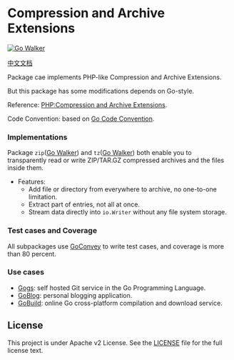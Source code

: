 Compression and Archive Extensions
==================================

[![Go Walker](http://gowalker.org/api/v1/badge)](http://gowalker.org/github.com/jdigger/cae)

[中文文档](README_ZH.md)

Package cae implements PHP-like Compression and Archive Extensions.

But this package has some modifications depends on Go-style.

Reference: [PHP:Compression and Archive Extensions](http://www.php.net/manual/en/refs.compression.php).

Code Convention: based on [Go Code Convention](https://github.com/Unknwon/go-code-convention).

### Implementations

Package `zip`([Go Walker](http://gowalker.org/github.com/jdigger/cae/zip)) and `tz`([Go Walker](http://gowalker.org/github.com/jdigger/cae/tz)) both enable you to transparently read or write ZIP/TAR.GZ compressed archives and the files inside them.

- Features:
	- Add file or directory from everywhere to archive, no one-to-one limitation.
	- Extract part of entries, not all at once. 
	- Stream data directly into `io.Writer` without any file system storage.

### Test cases and Coverage

All subpackages use [GoConvey](http://goconvey.co/) to write test cases, and coverage is more than 80 percent.

### Use cases

- [Gogs](https://github.com/gogits/gogs): self hosted Git service in the Go Programming Language.
- [GoBlog](https://github.com/fuxiaohei/GoBlog): personal blogging application.
- [GoBuild](https://github.com/shxsun/gobuild/): online Go cross-platform compilation and download service.

## License

This project is under Apache v2 License. See the [LICENSE](LICENSE) file for the full license text.